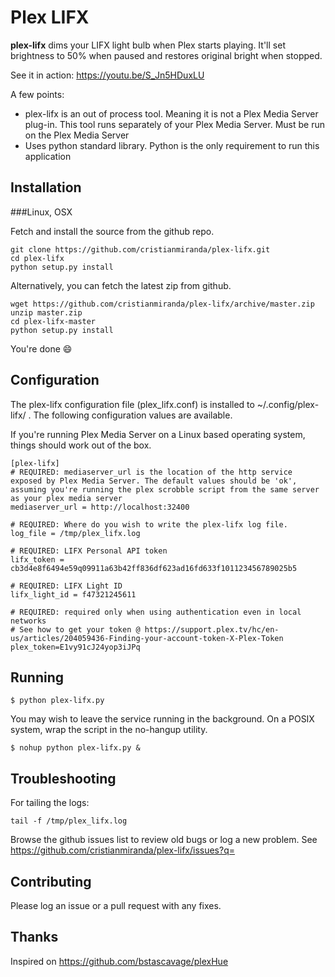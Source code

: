 Plex LIFX
==========

**plex-lifx** dims your LIFX light bulb when Plex starts playing. It'll set brightness to 50% when paused and restores original bright when stopped.

See it in action: https://youtu.be/S_Jn5HDuxLU

A few points:

* plex-lifx is an out of process tool. Meaning it is not a Plex Media Server plug-in. This tool runs separately of your Plex Media Server.
Must be run on the Plex Media Server
* Uses python standard library. Python is the only requirement to run this application

Installation
----

###Linux, OSX

Fetch and install the source from the github repo.

```
git clone https://github.com/cristianmiranda/plex-lifx.git
cd plex-lifx
python setup.py install
```

Alternatively, you can fetch the latest zip from github.

```
wget https://github.com/cristianmiranda/plex-lifx/archive/master.zip
unzip master.zip
cd plex-lifx-master
python setup.py install
```

You're done :smile:

Configuration
-----------

The plex-lifx configuration file (plex_lifx.conf) is installed to ~/.config/plex-lifx/ . The following configuration values are available.

If you're running Plex Media Server on a Linux based operating system, things should work out of the box.

```
[plex-lifx]
# REQUIRED: mediaserver_url is the location of the http service exposed by Plex Media Server. The default values should be 'ok', assuming you're running the plex scrobble script from the same server as your plex media server
mediaserver_url = http://localhost:32400

# REQUIRED: Where do you wish to write the plex-lifx log file.
log_file = /tmp/plex_lifx.log

# REQUIRED: LIFX Personal API token
lifx_token = cb3d4e8f6494e59q09911a63b42ff836df623ad16fd633f101123456789025b5

# REQUIRED: LIFX Light ID
lifx_light_id = f47321245611

# REQUIRED: required only when using authentication even in local networks
# See how to get your token @ https://support.plex.tv/hc/en-us/articles/204059436-Finding-your-account-token-X-Plex-Token
plex_token=E1vy91cJ24yop3iJPq
```

Running
--------

```
$ python plex-lifx.py
```

You may wish to leave the service running in the background. On a POSIX system, wrap the script in the no-hangup utility.

```
$ nohup python plex-lifx.py &
```

Troubleshooting
-------------

For tailing the logs:
```
tail -f /tmp/plex_lifx.log
```

Browse the github issues list to review old bugs or log a new problem.  See https://github.com/cristianmiranda/plex-lifx/issues?q=


Contributing
-----------

Please log an issue or a pull request with any fixes.

Thanks
------

Inspired on https://github.com/bstascavage/plexHue
